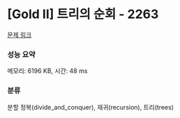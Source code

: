 # [Gold II] 트리의 순회 - 2263 

[문제 링크](https://www.acmicpc.net/problem/2263) 

### 성능 요약

메모리: 6196 KB, 시간: 48 ms

### 분류

분할 정복(divide_and_conquer), 재귀(recursion), 트리(trees)

